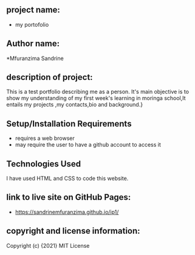 ## project name:
*  my portofolio

## Author name:
*Mfuranzima Sandrine
## description of project:
This is a test portfolio describing me as a person. It's main objective is to show my understanding of my first week's learning in moringa school,It entails my projects ,my contacts,bio and background.}
## Setup/Installation Requirements
* requires a web browser
* may require the user to have a github account to access it
## Technologies Used
I have used HTML and CSS to code this website.

## link to live site on GitHub Pages:
* https://sandrinemfuranzima.github.io/ip1/
## copyright and license information:
Copyright (c) {2021} MIT License
